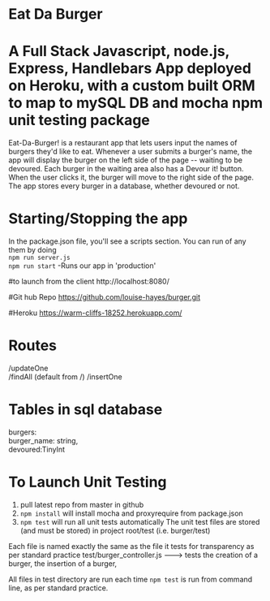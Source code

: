 # Eat Da Burger

# A Full Stack Javascript, node.js, Express, Handlebars App deployed on Heroku, with a custom built ORM to map to mySQL DB and mocha npm unit testing package 

Eat-Da-Burger! is a restaurant app that lets users input the names of burgers they'd like to eat.
Whenever a user submits a burger's name, the app will display the burger on the left side of the page -- waiting to be devoured.
Each burger in the waiting area also has a Devour it! button. When the user clicks it, the burger will move to the right side of the page.
The app stores every burger in a database, whether devoured or not.


# Starting/Stopping the app
In the package.json file, you'll see a scripts section. You can run of any them by doing  
`npm run server.js`  
`npm run start` -Runs our app in 'production'  

#to launch from the client
http://localhost:8080/

#Git hub Repo
https://github.com/louise-hayes/burger.git
  
#Heroku
https://warm-cliffs-18252.herokuapp.com/


# Routes
/updateOne  
/findAll  (default from /)
/insertOne  

# Tables in sql database

burgers:  
burger_name: string,  
devoured:TinyInt

# To Launch Unit Testing
1. pull latest repo from master in github
2. `npm install` will install mocha and proxyrequire from package.json
3. `npm test` will run all unit tests automatically
The unit test files are stored (and must be stored) in project root/test (i.e. burger/test)

Each file is named exactly the same as the file it tests for transparency as per standard practice
test/burger_controller.js ---> tests the creation of a burger, the insertion of a burger, 

All files in test directory are run each time `npm test` is run from command line, as per standard practice.


